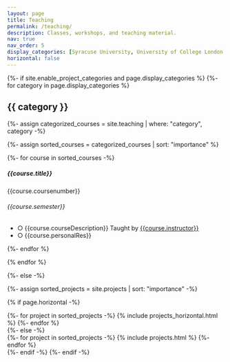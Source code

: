 ```yaml
---
layout: page
title: Teaching
permalink: /teaching/
description: Classes, workshops, and teaching material. 
nav: true
nav_order: 5
display_categories: [Syracuse University, University of College London (UCL)] 
horizontal: false
---
```


<div class="projects">
{%- if site.enable_project_categories and page.display_categories %}
  <!-- Display categorized courses -->
  {%- for category in page.display_categories %}
  <h2 class="category">{{ category }}</h2>
  {%- assign categorized_courses = site.teaching | where: "category", category -%}
  
  {%- assign sorted_courses = categorized_courses | sort: "importance" %}
  <!-- Generate cards for each project -->
 
  <div class="content">
    {%- for course in sorted_courses -%}
      
<div class="card mt-3">
  <div class="p-3">
    <div class="row">
      <div class="col-sm-10">
        <h5 class="font-weight-bold">{{course.title}}</h5>
      </div>
      <div class="col-sm-2 text-left text-sm-right">
        <span class="badge font-weight-bold {{course.color}} darken-1 text-uppercase align-middle" target="_blank">
            {{course.coursenumber}}
        </span>     
      </div>
    </div>
    <h6 class="font-italic mt-2 mt-sm-0">{{course.semester}}</h6>
    <ul class="card-text font-weight-light list-group list-group-flush">
      <li class="list-group-item">○ {{course.courseDescription}} Taught by <a href="{{course.instructorURL}}">{{course.instructor}}</a> </li>
      <li class="list-group-item">○ {{course.personalRes}} </li>
    </ul>
  </div>
</div>

{%- endfor %}
  </div>

  {% endfor %}

{%- else -%}
<!-- Display projects without categories -->
  {%- assign sorted_projects = site.projects | sort: "importance" -%}
  <!-- Generate cards for each project -->
  {% if page.horizontal -%}
  <div class="container">
    <div class="row row-cols-2">
    {%- for project in sorted_projects -%}
      {% include projects_horizontal.html %}
    {%- endfor %}
    </div>
  </div>
  {%- else -%}
  <div class="grid">
    {%- for project in sorted_projects -%}
      {% include projects.html %}
    {%- endfor %}
  </div>
  {%- endif -%}
{%- endif -%}
</div>
